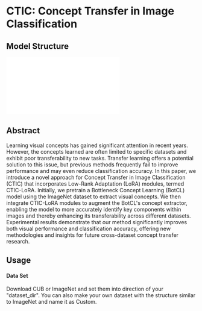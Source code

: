 # CTIC: Concept Transfer in Image Classification
## Model Structure
![Structure Figure](fig/CTIC.pdf)
## Abstract
Learning visual concepts has gained significant attention in recent years. However, the concepts learned are often limited to specific datasets and exhibit poor transferability to new tasks. Transfer learning offers a potential solution to this issue, but previous methods frequently fail to improve performance and may even reduce classification accuracy. In this paper, we introduce a novel approach for Concept Transfer in Image Classification (CTIC) that incorporates Low-Rank Adaptation (LoRA) modules, termed CTIC-LoRA. Initially, we pretrain a Bottleneck Concept Learning (BotCL) model using the ImageNet dataset to extract visual concepts. We then integrate CTIC-LoRA modules to augment the BotCL's concept extractor, enabling the model to more accurately identify key components within images and thereby enhancing its transferability across different datasets. Experimental results demonstrate that our method significantly improves both visual performance and classification accuracy, offering new methodologies and insights for future cross-dataset concept transfer research.
## Usage

#### Data Set
Download CUB or ImageNet and set them into direction of your "dataset_dir". You can also make your own dataset with the structure similar to ImageNet and name it as Custom.
